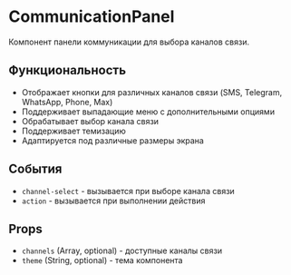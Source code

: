 # CommunicationPanel

Компонент панели коммуникации для выбора каналов связи.

## Функциональность

- Отображает кнопки для различных каналов связи (SMS, Telegram, WhatsApp, Phone, Max)
- Поддерживает выпадающие меню с дополнительными опциями
- Обрабатывает выбор канала связи
- Поддерживает темизацию
- Адаптируется под различные размеры экрана

## События

- `channel-select` - вызывается при выборе канала связи
- `action` - вызывается при выполнении действия

## Props

- `channels` (Array, optional) - доступные каналы связи
- `theme` (String, optional) - тема компонента
